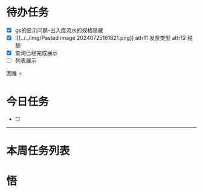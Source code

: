 # 待办任务
- [x] gs的显示问题-出入库流水的规格隐藏
- [x] ![[../../img/Pasted image 20240725161821.png]]
attr11 发票类型  attr12 税额
- [x] 查询已经完成展示
- [ ] 列表展示

困难
⭐

# 今日任务
- [ ] 




------
# 本周任务列表



# 悟